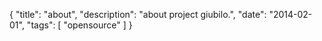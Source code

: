 {
    "title": "about",
    "description": "about project giubilo.",
    "date": "2014-02-01",
    "tags": [ "opensource" ]
}